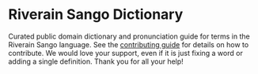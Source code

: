 
# Riverain Sango Dictionary

Curated public domain dictionary and pronunciation guide for terms in the Riverain Sango language. See the [contributing guide](https://github.com/drumworkteam/term/blob/make/.github/contributing.md) for details on how to contribute. We would love your support, even if it is just fixing a word or adding a single definition. Thank you for all your help!